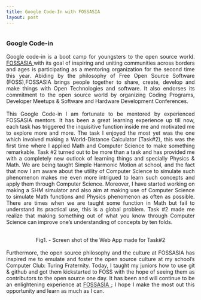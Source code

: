 ```yaml
---
title: Google Code-In with FOSSASIA
layout: post
---
```


<span class="image featured">
<img src="{{ site.baseurl }}/assets/images/logo.jpg" alt=""></span>
<h3>Google Code-in</h3>
<div align="justify">
<p>Google code-in is a boot camp for youngsters to the open source world. <a href="http://fossasia.org" target="_blank">FOSSASIA </a>with its goal of inspiring and uniting communities across borders and ages is participating as a mentoring organization for the second time this year. Abiding by the philosophy of Free Open Source Software (FOSS),FOSSASIA  brings people together to share, create, develop and make things with Open Technologies and software. It also endorses its commitment to the open source world by organizing Coding Programs, Developer Meetups & Software and Hardware Development Conferences. <br><br>
This Google Code-in I am fortunate to be mentored by experienced FOSSASIA  mentors. It has been a great learning experience up till now, each task has triggered the inquisitive function inside me and motivated me to explore more and more. The task I enjoyed the most yet was the one which involved making a World-Distance Calculator (Task#2), this was the first time where I applied Math and Computer Science to make something remarkable. Task #2 turned out to be more than a task and has provided me with a completely new outlook of learning things and specially Physics & Math. We are being taught Simple Harmonic Motion at school, and the fact that now I am aware about the utility of Computer Science to simulate such phenomenon makes me even more intrigued to learn such concepts and apply them through Computer Science. Moreover, I have started working on making a SHM simulator and also aim at making use of Computer Science to simulate Math functions and Physics phenomenon as often as possible. There are times when we are taught some function in Math but fail to understand its practical use, this is a global problem. Task #2 made me realize that making something out of what you know through Computer Science can improve one’s understanding of concepts by ten folds. <br><br>
<div align="center">
<img src="{{ site.baseurl }}/assets/images/capture.png" alt="">
 <figcaption>Fig1. -  Screen shot of the  Web App made for Task#2 </figcaption>
<br></div>
Furthermore, the open source philosophy and the culture at FOSSASIA has inspired me to emulate and foster the open source culture at my school’s Computer Club: Turing Fraternity. Today, I taught my juniors how to use git & github and got them kickstarted to FOSS with the hope of seeing them as contributors to the open source one day. It has been and will continue to be an enlightening experience at <a href="http://fossasia.org" target="_blank"> FOSSASIA </a>; I hope I make the most out this opportunity and learn as much as I can. 
</p>
</div>